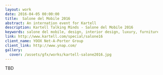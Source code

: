```yaml
---
layout: work
date: 2016-04-05 00:00:00
title:  Salone del Mobile 2016
abstract: An internation event for Kartell
description: Kartell Talking Minds - Salone del Mobile 2016
keywords: salone del mobile, design, interior design, luxury, furniture, design, modern, Made in Italy, plastic, indoor, outdoor, contract, Philippe Starck, Ghost chairs, Masters chairs, yoox, ynap, team management, team coordination, front-end development
link: http://www.kartell.com/special/salone16
client_name: YOOX Net-A-Porter Group
client_link: http://www.ynap.com/
gallery:
  cover: /assets/gfx/works/kartell-salone2016.jpg
---
```


TBD